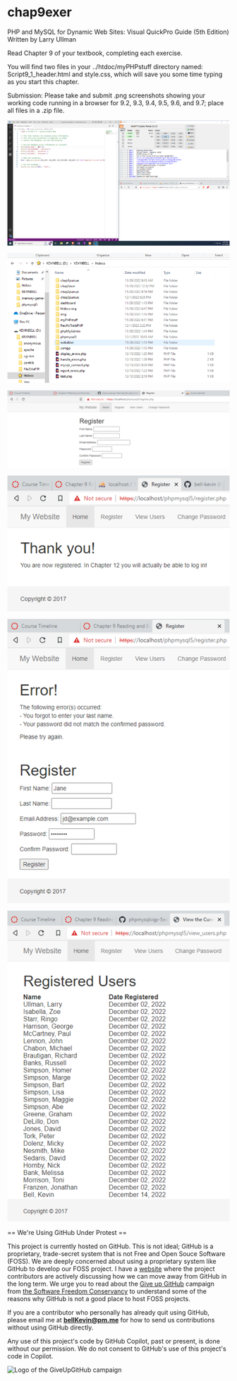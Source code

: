 # chap9exer

PHP and MySQL for Dynamic Web Sites: Visual QuickPro Guide (5th Edition) Written by Larry Ullman

Read Chapter 9 of your textbook, completing each exercise.  

You will find two files in your ../htdoc/myPHPstuff directory named: Script9_1_header.html and style.css, which will save you some time typing as you start this chapter. 

Submission: Please take and submit .png screenshots showing your working code running in a browser for 9.2, 9.3, 9.4, 9.5, 9.6, and 9.7; place all files in a .zip file.

![p](https://github.com/bell-kevin/chap9exer/blob/main/chap9exer/config!!!!%20script%209.2.PNG)

![p](https://github.com/bell-kevin/chap9exer/blob/main/folders.PNG)

![p](https://github.com/bell-kevin/chap9exer/blob/main/chap9exer/9.3.PNG)

![p](https://github.com/bell-kevin/chap9exer/blob/main/thankYou.PNG)

![p](https://github.com/bell-kevin/chap9exer/blob/main/chap9exer/error!.PNG)

![p](https://github.com/bell-kevin/chap9exer/blob/main/chap9exer/view_users.PNG)

== We're Using GitHub Under Protest ==

This project is currently hosted on GitHub.  This is not ideal; GitHub is a
proprietary, trade-secret system that is not Free and Open Souce Software
(FOSS).  We are deeply concerned about using a proprietary system like GitHub
to develop our FOSS project. I have a [website](https://bellKevin.me) where the
project contributors are actively discussing how we can move away from GitHub
in the long term.  We urge you to read about the [Give up GitHub](https://GiveUpGitHub.org) campaign 
from [the Software Freedom Conservancy](https://sfconservancy.org) to understand some of the reasons why GitHub is not 
a good place to host FOSS projects.

If you are a contributor who personally has already quit using GitHub, please
email me at **bellKevin@pm.me** for how to send us contributions without
using GitHub directly.

Any use of this project's code by GitHub Copilot, past or present, is done
without our permission.  We do not consent to GitHub's use of this project's
code in Copilot.

![Logo of the GiveUpGitHub campaign](https://sfconservancy.org/img/GiveUpGitHub.png)
